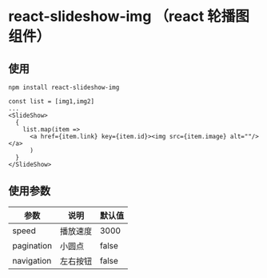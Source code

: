 # react-slideshow-img （react 轮播图组件）

## 使用

```
npm install react-slideshow-img
```

```
const list = [img1,img2]
...
<SlideShow>
  {
    list.map(item => 
      <a href={item.link} key={item.id}><img src={item.image} alt=""/></a>
      )
  }
</SlideShow>
```


## 使用参数

| 参数 | 说明 | 默认值 |
| ------ | ------ | ------ |
| speed | 播放速度 | 3000 |
| pagination | 小圆点 | false |
| navigation | 左右按钮 | false |
